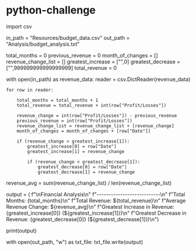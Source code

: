 # python-challenge

import csv

in_path = "Resources/budget_data.csv"
out_path = "Analysis/budget_analysis.txt"

total_months = 0
previous_revenue = 0
month_of_changes = []
revenue_change_list = []
greatest_increase = ["",0]
greatest_decrease = ["",999999999999999999]
total_revenue = 0

with open(in_path) as revenue_data:
    reader = csv.DictReader(revenue_data)

    for row in reader:

        total_months = total_months + 1
        total_revenue = total_revenue + int(row["Profit/Losses"])

        revenue_change = int(row["Profit/Losses"]) - previous_revenue
        previous_revenue = int(row["Profit/Losses"])
        revenue_change_list = revenue_change_list + [revenue_change]
        month_of_changes = month_of_changes + [row["Date"]]

        if (revenue_change > greatest_increase[1]):
            greatest_increase[0] = row["Date"]
            greatest_increase[1] = revenue_change

            if (revenue_change < greatest_decrease[1]):
                greatest_decrease[0] = row["Date"]
                greatest_decrease[1] = revenue_change

revenue_avg = sum(revenue_change_list) / len(revenue_change_list)

output = (
    f"\nFinancial Analysis\n"
    f"---------------------------\n"
    f"Total Months: {total_months}\n"
    f"Total Revenue: ${total_revenue}\n"
    f"Average Revenue Change: ${revenue_avg}\n"
    f"Greatest Increase in Revenue: {greatest_increase[0]} (${greatest_increase[1]})\n"
    f"Greatest Decrease in Revenue: {greatest_decrease[0]} (${greatest_decrease[1]})\n")

print(output)

with open(out_path, "w") as txt_file:
    txt_file.write(output)
